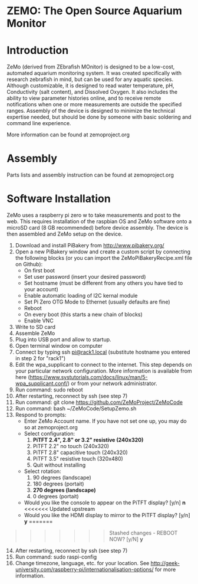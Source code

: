 ZEMO: The Open Source Aquarium Monitor
======================================

# Introduction

ZeMo (derived from ZEbrafish MOnitor) is designed to be a low-cost, automated aquarium
monitoring system. It was created specifically with research zebrafish in mind, but can be
used for any aquatic species. Although customizable, it is designed to read water
temperature, pH, Conductivity (salt content), and Dissolved Oxygen. It also includes the
ability to view parameter histories online, and to receive remote notifications when
one or more measurements are outside the specified ranges. Assembly of the device is
designed to minimize the technical expertise needed, but should be done by someone with
basic soldering and command line experience.

More information can be found at zemoproject.org

# Assembly

Parts lists and assembly instruction can be found at zemoproject.org

# Software Installation

ZeMo uses a raspberry pi zero w to take measurements and post to the web. This requires
installation of the raspbian OS and ZeMo software onto a microSD card (8 GB recommended)
before device assembly. The device is then assembled and ZeMo setup on the device.

1. Download and install PiBakery from http://www.pibakery.org/
2. Open a new PiBakery window and create a custom script by connecting the following
blocks (or you can import the ZeMoPiBakeryRecipe.xml file on Github):
	- On first boot
	- Set user password (insert your desired password)
	- Set hostname (must be different from any others you have tied to your account)
	- Enable automatic loading of I2C kernal module
	- Set Pi Zero OTG Mode to Ethernet (usually defaults are fine)
	- Reboot
	- On every boot (this starts a new chain of blocks)
	- Enable VNC
3. Write to SD card
4. Assemble ZeMo
5. Plug into USB port and allow to startup.
6. Open terminal window on computer
7. Connect by typing ssh pi@rack1.local (substitute hostname you entered in step 2 for
"rack1")
8. Edit the wpa_supplicant to connect to the internet. This step depends on your
particular network configuration. More information is available from here (https://www.systutorials.com/docs/linux/man/5-wpa_supplicant.conf/) or from your
network administrator.
9. Run command: sudo reboot
10. After restarting, reconnect by ssh (see step 7)
11. Run command: git clone https://github.com/ZeMoProject/ZeMoCode
12. Run command: bash ~/ZeMoCode/SetupZemo.sh
13. Respond to prompts:
	- Enter ZeMo Account name. If you have not set one up, you may do so at zemoproject.org
	- Select configuration:
		1. **PiTFT 2.4", 2.8" or 3.2" resistive (240x320)**
		2. PiTFT 2.2" no touch (240x320)
		3. PiTFT 2.8" capacitive touch (240x320)
		4. PiTFT 3.5" resistive touch (320x480)
		5. Quit without installing
	- Select rotation:
		1. 90 degrees (landscape)
		2. 180 degrees (portait)
		3. **270 degrees (landscape)**
		4. 0 degrees (portait)
	- Would you like the console to appear on the PiTFT display? [y/n] **n**
<<<<<<< Updated upstream
	- Would you like the HDMI display to mirror to the PiTFT display? [y/n] **y**
=======
>>>>>>> Stashed changes
	- REBOOT NOW? [y/N] **y**
14. After restarting, reconnect by ssh (see step 7)
15. Run command: sudo raspi-config
16. Change timezone, language, etc. for your location. See http://geek-university.com/raspberry-pi/internationalisation-options/ for more information.
